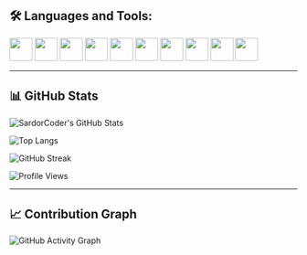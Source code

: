 ## 🛠️ Languages and Tools:

<p align="left">
  <img src="https://cdn.jsdelivr.net/gh/devicons/devicon/icons/html5/html5-original.svg" width="40"/>
  <img src="https://cdn.jsdelivr.net/gh/devicons/devicon/icons/css3/css3-original.svg" width="40"/>
  <img src="https://cdn.jsdelivr.net/gh/devicons/devicon/icons/javascript/javascript-original.svg" width="40"/>
  <img src="https://cdn.jsdelivr.net/gh/devicons/devicon/icons/typescript/typescript-original.svg" width="40"/>
  <img src="https://cdn.jsdelivr.net/gh/devicons/devicon/icons/react/react-original.svg" width="40"/>
  <img src="https://cdn.jsdelivr.net/gh/devicons/devicon/icons/nextjs/nextjs-original.svg" width="40"/>
  <img src="https://cdn.jsdelivr.net/gh/devicons/devicon/icons/nodejs/nodejs-original.svg" width="40"/>
  <img src="https://cdn.jsdelivr.net/gh/devicons/devicon/icons/python/python-original.svg" width="40"/>
  <img src="https://cdn.jsdelivr.net/gh/devicons/devicon/icons/git/git-original.svg" width="40"/>
  <img src="https://cdn.jsdelivr.net/gh/devicons/devicon/icons/github/github-original.svg" width="40"/>
</p>

---

## 📊 GitHub Stats

![SardorCoder's GitHub Stats](https://github-readme-stats.vercel.app/api?username=SardorCoder&show_icons=true&theme=radical&count_private=true&hide_rank=false)

![Top Langs](https://github-readme-stats.vercel.app/api/top-langs/?username=SardorCoder&layout=compact&theme=radical)

![GitHub Streak](https://streak-stats.demolab.com?user=SardorCoder&theme=radical&border_radius=5)

![Profile Views](https://komarev.com/ghpvc/?username=SardorCoder&label=Profile%20views&color=0e75b6&style=flat)

---

## 📈 Contribution Graph

![GitHub Activity Graph](https://github-readme-activity-graph.cyclic.app/graph?username=SardorCoder&bg_color=0d1117&color=ffffff&line=5BCDEC&point=ffffff&area=true&hide_border=true)
